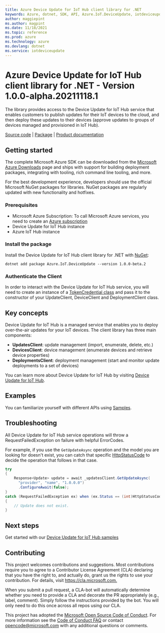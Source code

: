 ```yaml
---
title: Azure Device Update for IoT Hub client library for .NET
keywords: Azure, dotnet, SDK, API, Azure.IoT.DeviceUpdate, iotdeviceupdate
author: maggiepint
ms.author: magpint
ms.date: 11/18/2021
ms.topic: reference
ms.prod: azure
ms.technology: azure
ms.devlang: dotnet
ms.service: iotdeviceupdate
---
```


# Azure Device Update for IoT Hub client library for .NET - Version 1.0.0-alpha.20211118.1 


The library provides access to the Device Update for IoT Hub service that enables customers to publish updates for their IoT devices to the cloud, and then deploy these updates to their devices (approve updates to groups of devices managed and provisioned in IoT Hub). 

  [Source code](https://github.com/Azure/azure-sdk-for-net/tree/main/sdk/deviceupdate/Azure.IoT.DeviceUpdate/src) | [Package](https://www.nuget.org) | [Product documentation](https://docs.microsoft.com/azure/iot-hub-device-update/understand-device-update)


## Getting started

The complete Microsoft Azure SDK can be downloaded from the [Microsoft Azure Downloads](https://azure.microsoft.com/downloads/?sdk=net) page and ships with support for building deployment packages, integrating with tooling, rich command line tooling, and more.

For the best development experience, developers should use the official Microsoft NuGet packages for libraries. NuGet packages are regularly updated with new functionality and hotfixes.

### Prerequisites

- Microsoft Azure Subscription: To call Microsoft Azure services, you need to create an [Azure subscription](https://azure.microsoft.com/free/dotnet/)
- Device Update for IoT Hub instance
- Azure IoT Hub instance

### Install the package

Install the Device Update for IoT Hub client library for .NET with [NuGet](https://www.nuget.org/ ):

```dotnetcli
dotnet add package Azure.IoT.DeviceUpdate --version 1.0.0-beta.2
```

### Authenticate the Client

In order to interact with the Device Update for IoT Hub service, you will need to create an instance of a [TokenCredential class](https://docs.microsoft.com/dotnet/api/azure.core.tokencredential?view=azure-dotnet) and pass it to the constructor of your UpdateClient, DeviceClient and DeploymentClient class.

## Key concepts

Device Update for IoT Hub is a managed service that enables you to deploy over-the-air updates for your IoT devices. The client library has three main components:
- **UpdatesClient**: update management (import, enumerate, delete, etc.)
- **DevicesClient**: device management (enumerate devices and retrieve device properties)
- **DeploymentsClient**: deployment management (start and monitor update deployments to a set of devices)

You can learn more about Device Update for IoT Hub by visiting [Device Update for IoT Hub](https://github.com/azure/iot-hub-device-update).

## Examples

You can familiarize yourself with different APIs using [Samples](https://github.com/Azure/azure-sdk-for-net/tree/main/sdk/deviceupdate/Azure.IoT.DeviceUpdate/samples).

## Troubleshooting

All Device Update for IoT Hub service operations will throw a RequestFailedException on failure with helpful ErrorCodes.

For example, if you use the `GetUpdateAsync` operation and the model you are looking for doesn't exist, you can catch that specific [HttpStatusCode](https://docs.microsoft.com/dotnet/api/system.net.httpstatuscode?view=netcore-3.1) to decide the operation that follows in that case.

```csharp
try
{
    Response<Update> update = await _updatesClient.GetUpdateAsync(
      "provider", "name", "1.0.0.0")
      .ConfigureAwait(false);
}
catch (RequestFailedException ex) when (ex.Status == (int)HttpStatusCode.NotFound)
{
    // Update does not exist.
}

```

## Next steps

Get started with our [Device Update for IoT Hub samples](https://github.com/Azure/azure-sdk-for-net/tree/main/sdk/deviceupdate/Azure.IoT.DeviceUpdate/samples)

## Contributing

This project welcomes contributions and suggestions. Most contributions require you to agree to a Contributor License Agreement (CLA) declaring that you have the right to, and actually do, grant us the rights to use your contribution. For details, visit <https://cla.microsoft.com.>

When you submit a pull request, a CLA-bot will automatically determine whether you need to provide a CLA and decorate the PR appropriately (e.g., label, comment). Simply follow the instructions provided by the bot. You will only need to do this once across all repos using our CLA.

This project has adopted the [Microsoft Open Source Code of Conduct](https://opensource.microsoft.com/codeofconduct/). For more information see the [Code of Conduct FAQ](https://opensource.microsoft.com/codeofconduct/faq/) or contact opencode@microsoft.com with any additional questions or comments.

